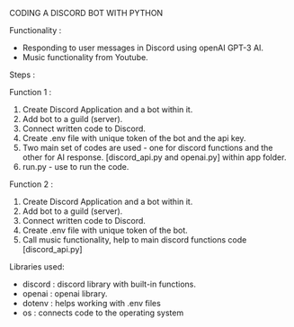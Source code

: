 CODING A DISCORD BOT WITH PYTHON 

Functionality :
- Responding to user messages in Discord using openAI GPT-3 AI. 
- Music functionality from Youtube. 

Steps : 

Function 1 : 

1. Create Discord Application and a bot within it. 
2. Add bot to a guild (server).
3. Connect written code to Discord. 
4. Create .env file with unique token of the bot and the api key. 
5. Two main set of codes are used - one for discord functions and the other for AI response. [discord_api.py and openai.py] within app folder.
6. run.py - use to run the code. 

Function 2 : 

1. Create Discord Application and a bot within it. 
2. Add bot to a guild (server).
3. Connect written code to Discord. 
4. Create .env file with unique token of the bot.
5. Call music functionality, help to main discord functions code [discord_api.py] 




Libraries used: 
- discord : discord library with built-in functions.
- openai : openai library. 
- dotenv : helps working with .env files 
- os : connects code to the operating system
